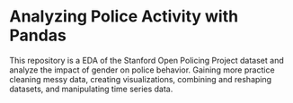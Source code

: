 # Analyzing Police Activity with Pandas

This repository is a EDA of the Stanford Open Policing Project dataset and analyze the impact of gender on police behavior. Gaining more practice cleaning messy data, creating visualizations, combining and reshaping datasets, and manipulating time series data. 
